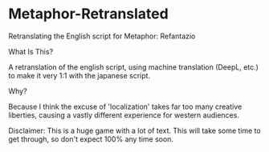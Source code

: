 # Metaphor-Retranslated
Retranslating the English script for Metaphor: Refantazio


What Is This?

A retranslation of the english script, using machine translation (DeepL, etc.) to make it very 1:1 with the japanese script.

Why?

Because I think the excuse of 'localization' takes far too many creative liberties, causing a vastly different experience for western audiences. 

Disclaimer:
This is a huge game with a lot of text. This will take some time to get through, so don't expect 100% any time soon.





